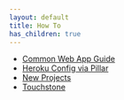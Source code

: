 ```yaml
---
layout: default
title: How To
has_children: true
---
```


- [Common Web App Guide](common-web-app-guide.md)
- [Heroku Config via Pillar](managing-heroku-config-vars-via-pillar.md)
- [New Projects](new-projects.md)
- [Touchstone](touchstone.md)